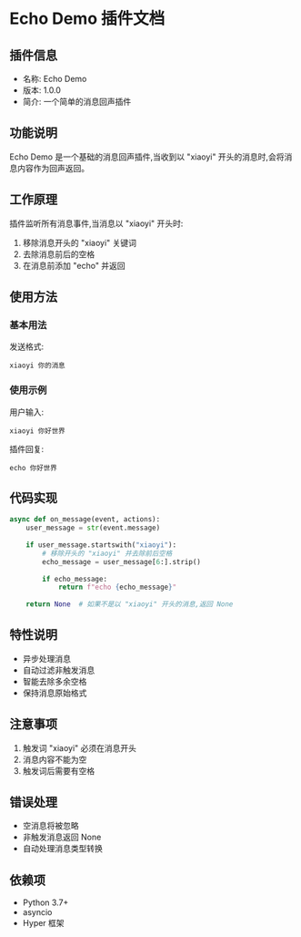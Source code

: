 # Echo Demo 插件文档

## 插件信息
- 名称: Echo Demo
- 版本: 1.0.0
- 简介: 一个简单的消息回声插件

## 功能说明
Echo Demo 是一个基础的消息回声插件,当收到以 "xiaoyi" 开头的消息时,会将消息内容作为回声返回。

## 工作原理
插件监听所有消息事件,当消息以 "xiaoyi" 开头时:
1. 移除消息开头的 "xiaoyi" 关键词
2. 去除消息前后的空格
3. 在消息前添加 "echo" 并返回

## 使用方法

### 基本用法
发送格式:
```
xiaoyi 你的消息
```

### 使用示例
用户输入:
```
xiaoyi 你好世界
```

插件回复:
```
echo 你好世界
```

## 代码实现
```python
async def on_message(event, actions):
    user_message = str(event.message)
    
    if user_message.startswith("xiaoyi"):
        # 移除开头的 "xiaoyi" 并去除前后空格
        echo_message = user_message[6:].strip()
        
        if echo_message:
            return f"echo {echo_message}"
    
    return None  # 如果不是以 "xiaoyi" 开头的消息,返回 None
```

## 特性说明
- 异步处理消息
- 自动过滤非触发消息
- 智能去除多余空格
- 保持消息原始格式

## 注意事项
1. 触发词 "xiaoyi" 必须在消息开头
2. 消息内容不能为空
3. 触发词后需要有空格

## 错误处理
- 空消息将被忽略
- 非触发消息返回 None
- 自动处理消息类型转换

## 依赖项
- Python 3.7+
- asyncio
- Hyper 框架